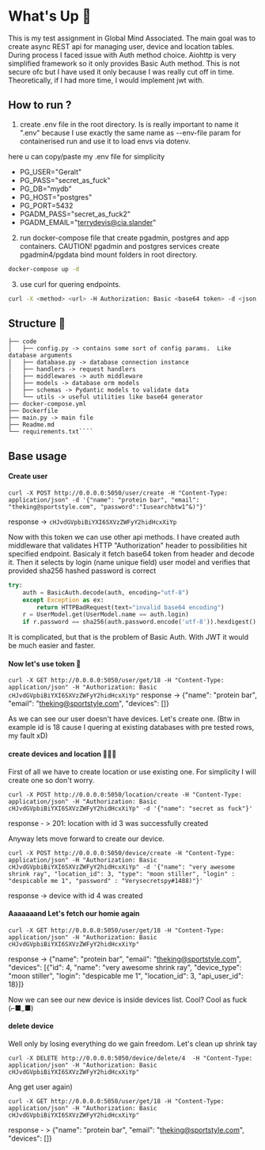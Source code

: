 # What's Up 👋

This is my test assignment in Global Mind Associated. The main goal was to create async REST api for managing user, device and location tables.
During process I faced issue with Auth method choice. Aiohttp is very simplified framework so it only provides Basic Auth method.
This is not secure ofc but I have used it only because I was really cut off in time. Theoretically, if I had more time, I would implement jwt with.

## How to run ?

1. create .env file in the root directory. Is is really important to name it ".env" because I use exactly the same name as --env-file param for containerised run and use it to load envs via dotenv.

here u can copy/paste my .env file for simplicity

- PG_USER="Geralt"
- PG_PASS="secret_as_fuck"
- PG_DB="mydb"
- PG_HOST="postgres"
- PG_PORT=5432
- PGADM_PASS="secret_as_fuck2"
- PGADM_EMAIL="terrydevis@cia.slander"

2.  run docker-compose file that create pgadmin, postgres and app containers.
    CAUTION! pgadmin and postgres services create pgadmin4/pgdata bind mount folders in root directory.

```bash
docker-compose up -d
```

3. use curl for quering endpoints.

```bash
curl -X <method> <url> -H Authorization: Basic <base64 token> -d <json data>
```

## Structure 💾

`````.
├── code
│   ├── config.py -> contains some sort of config params.  Like database arguments
│   ├── database.py -> database connection instance
│   ├── handlers -> request handlers
|   ├── middlewares -> auth middleware
│   ├── models -> database orm models
│   ├── schemas -> Pydantic models to validate data
│   └── utils -> useful utilities like base64 generator
├── docker-compose.yml
├── Dockerfile
├── main.py -> main file
├── Readme.md
└── requirements.txt````
`````

## Base usage

#### Create user

`curl -X POST http://0.0.0.0:5050/user/create -H "Content-Type: application/json" -d '{"name": "protein bar", "email": "theking@sportstyle.com", "password":"Iusearchbtw1^&)"}'`

response -> `cHJvdGVpbiBiYXI6SXVzZWFyY2hidHcxXiYp`

Now with this token we can use other api methods. I have created auth middleware that validates HTTP "Authorization" header to possibilities hit specified endpoint.
Basicaly it fetch base64 token from header and decode it. Then it selects by login (name unique field) user model and verifies that provided sha256 hashed password is correct

```python
try:
    auth = BasicAuth.decode(auth, encoding="utf-8")
    except Exception as ex:
        return HTTPBadRequest(text="invalid base64 encoding")
    r = UserModel.get(UserModel.name == auth.login)
    if r.password == sha256(auth.password.encode('utf-8')).hexdigest():
```

It is complicated, but that is the problem of Basic Auth. With JWT it would be much easier and faster.

#### Now let's use token 🎫

`curl -X GET http://0.0.0.0:5050/user/get/18 -H "Content-Type: application/json" -H "Authorization: Basic cHJvdGVpbiBiYXI6SXVzZWFyY2hidHcxXiYp"`
response -> {"name": "protein bar", "email": "theking@sportstyle.com", "devices": []}

As we can see our user doesn't have devices. Let's create one. (Btw in example id is 18 cause I quering at existing databases with pre tested rows, my fault xD)

#### create devices and location 👨🏻‍💻

First of all we have to create location or use existing one. For simplicity I will create one so don't worry.

`curl -X POST http://0.0.0.0:5050/location/create -H "Content-Type: application/json" -H "Authorization: Basic cHJvdGVpbiBiYXI6SXVzZWFyY2hidHcxXiYp" -d '{"name": "secret as fuck"}'`

response - > 201: location with id 3 was successfully created

Anyway lets move forward to create our device.

`curl -X POST http://0.0.0.0:5050/device/create -H "Content-Type: application/json" -H "Authorization: Basic cHJvdGVpbiBiYXI6SXVzZWFyY2hidHcxXiYp" -d '{"name": "very awesome shrink ray", "location_id": 3, "type": "moon stiller", "login" : "despicable me 1", "password" : "Verysecretspy#1488)"}'`

response -> device with id 4 was created

#### Aaaaaaand Let's fetch our homie again

`curl -X GET http://0.0.0.0:5050/user/get/18 -H "Content-Type: application/json" -H "Authorization: Basic cHJvdGVpbiBiYXI6SXVzZWFyY2hidHcxXiYp" `

response -> {"name": "protein bar", "email": "theking@sportstyle.com", "devices": [{"id": 4, "name": "very awesome shrink ray", "device_type": "moon stiller", "login": "despicable me 1", "location_id": 3, "api_user_id": 18}]}

Now we can see our new device is inside devices list. Cool? Cool as fuck (⌐■_■)

#### delete device

Well only by losing everything do we gain freedom. Let's clean up shrink tay

`curl -X DELETE http://0.0.0.0:5050/device/delete/4  -H "Content-Type: application/json" -H "Authorization: Basic cHJvdGVpbiBiYXI6SXVzZWFyY2hidHcxXiYp" `

Ang get user again)

`curl -X GET http://0.0.0.0:5050/user/get/18 -H "Content-Type: application/json" -H "Authorization: Basic cHJvdGVpbiBiYXI6SXVzZWFyY2hidHcxXiYp"`

response - > {"name": "protein bar", "email": "theking@sportstyle.com", "devices": []}
